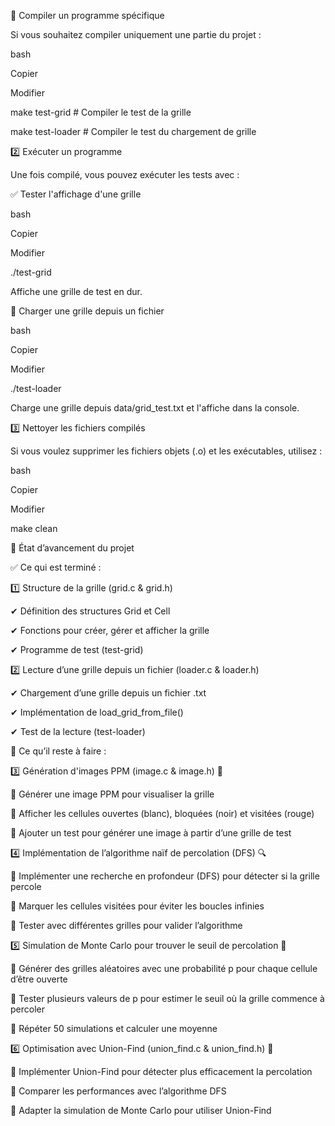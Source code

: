 ﻿📌 Compiler un programme spécifique

Si vous souhaitez compiler uniquement une partie du projet :

bash

Copier

Modifier

make test-grid       # Compiler le test de la grille

make test-loader     # Compiler le test du chargement de grille

2️⃣ Exécuter un programme

Une fois compilé, vous pouvez exécuter les tests avec :

✅ Tester l'affichage d'une grille

bash

Copier

Modifier

./test-grid

Affiche une grille de test en dur.

📄 Charger une grille depuis un fichier

bash

Copier

Modifier

./test-loader

Charge une grille depuis data/grid\_test.txt et l'affiche dans la console.

3️⃣ Nettoyer les fichiers compilés

Si vous voulez supprimer les fichiers objets (.o) et les exécutables, utilisez :

bash

Copier

Modifier

make clean

📌 État d’avancement du projet

✅ Ce qui est terminé :

1️⃣ Structure de la grille (grid.c & grid.h)

✔ Définition des structures Grid et Cell

✔ Fonctions pour créer, gérer et afficher la grille

✔ Programme de test (test-grid)

2️⃣ Lecture d’une grille depuis un fichier (loader.c & loader.h)

✔ Chargement d’une grille depuis un fichier .txt

✔ Implémentation de load\_grid\_from\_file()

✔ Test de la lecture (test-loader)

🔨 Ce qu’il reste à faire :

3️⃣ Génération d'images PPM (image.c & image.h) 🎨

🔲 Générer une image PPM pour visualiser la grille

🔲 Afficher les cellules ouvertes (blanc), bloquées (noir) et visitées (rouge)

🔲 Ajouter un test pour générer une image à partir d’une grille de test

4️⃣ Implémentation de l’algorithme naïf de percolation (DFS) 🔍

🔲 Implémenter une recherche en profondeur (DFS) pour détecter si la grille percole

🔲 Marquer les cellules visitées pour éviter les boucles infinies

🔲 Tester avec différentes grilles pour valider l’algorithme

5️⃣ Simulation de Monte Carlo pour trouver le seuil de percolation 🎲

🔲 Générer des grilles aléatoires avec une probabilité p pour chaque cellule d’être ouverte

🔲 Tester plusieurs valeurs de p pour estimer le seuil où la grille commence à percoler

🔲 Répéter 50 simulations et calculer une moyenne

6️⃣ Optimisation avec Union-Find (union\_find.c & union\_find.h) 🚀

🔲 Implémenter Union-Find pour détecter plus efficacement la percolation

🔲 Comparer les performances avec l’algorithme DFS

🔲 Adapter la simulation de Monte Carlo pour utiliser Union-Find
